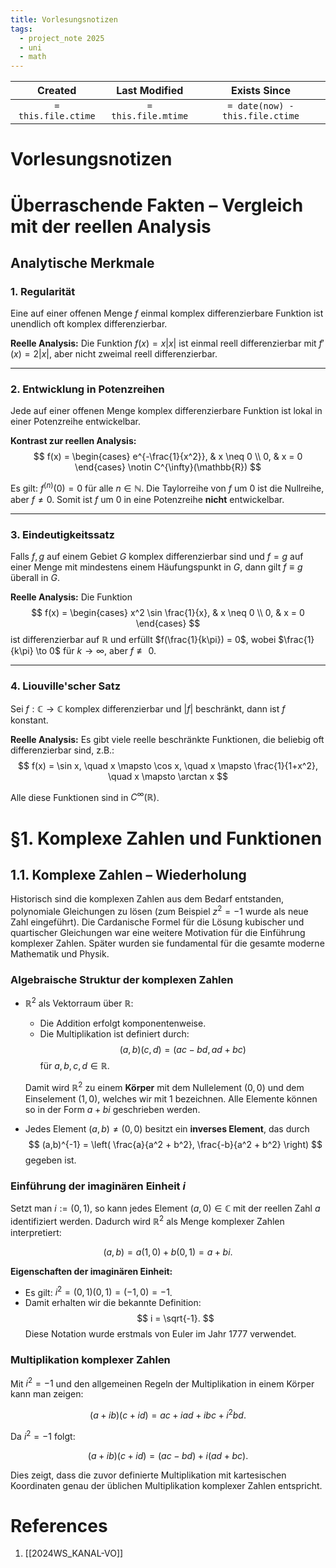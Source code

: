 ```yaml
---
title: Vorlesungsnotizen
tags:
  - project_note 2025
  - uni
  - math
---
```

|     Created      |  Last Modified   |       Exists Since        |
|:----------------:|:----------------:|:----------------:|
| `= this.file.ctime` | `= this.file.mtime` | `= date(now) - this.file.ctime`|

# Vorlesungsnotizen

# Überraschende Fakten – Vergleich mit der reellen Analysis

## Analytische Merkmale

### 1. Regularität
Eine auf einer offenen Menge $f$ einmal komplex differenzierbare Funktion ist unendlich oft komplex differenzierbar.

**Reelle Analysis:** Die Funktion $f(x) = x|x|$ ist einmal reell differenzierbar mit $f'(x) = 2|x|$, aber nicht zweimal reell differenzierbar.

---

### 2. Entwicklung in Potenzreihen
Jede auf einer offenen Menge komplex differenzierbare Funktion ist lokal in einer Potenzreihe entwickelbar.

**Kontrast zur reellen Analysis:**  
$$
f(x) = \begin{cases} 
    e^{-\frac{1}{x^2}}, & x \neq 0 \\
    0, & x = 0
\end{cases} \notin C^{\infty}(\mathbb{R})
$$

Es gilt: $f^{(n)}(0) = 0$ für alle $n \in \mathbb{N}$. Die Taylorreihe von $f$ um $0$ ist die Nullreihe, aber $f \neq 0$. Somit ist $f$ um $0$ in eine Potenzreihe **nicht** entwickelbar.

---

### 3. Eindeutigkeitssatz
Falls $f,g$ auf einem Gebiet $G$ komplex differenzierbar sind und $f = g$ auf einer Menge mit mindestens einem Häufungspunkt in $G$, dann gilt $f \equiv g$ überall in $G$.

**Reelle Analysis:** Die Funktion
$$
f(x) = \begin{cases} 
    x^2 \sin \frac{1}{x}, & x \neq 0 \\
    0, & x = 0
\end{cases}
$$
ist differenzierbar auf $\mathbb{R}$ und erfüllt $f(\frac{1}{k\pi}) = 0$, wobei $\frac{1}{k\pi} \to 0$ für $k \to \infty$, aber $f \not\equiv 0$.

---

### 4. Liouville'scher Satz
Sei $f: \mathbb{C} \to \mathbb{C}$ komplex differenzierbar und $|f|$ beschränkt, dann ist $f$ konstant.

**Reelle Analysis:** Es gibt viele reelle beschränkte Funktionen, die beliebig oft differenzierbar sind, z.B.:
$$ f(x) = \sin x, \quad x \mapsto \cos x, \quad x \mapsto \frac{1}{1+x^2}, \quad x \mapsto \arctan x $$

Alle diese Funktionen sind in $C^{\infty}(\mathbb{R})$.

# §1. Komplexe Zahlen und Funktionen

## 1.1. Komplexe Zahlen – Wiederholung

Historisch sind die komplexen Zahlen aus dem Bedarf entstanden, polynomiale Gleichungen zu lösen (zum Beispiel $z^2 = -1$ wurde als neue Zahl eingeführt). Die Cardanische Formel für die Lösung kubischer und quartischer Gleichungen war eine weitere Motivation für die Einführung komplexer Zahlen. Später wurden sie fundamental für die gesamte moderne Mathematik und Physik.

### Algebraische Struktur der komplexen Zahlen

- $\mathbb{R}^2$ als Vektorraum über $\mathbb{R}$:
  - Die Addition erfolgt komponentenweise.
  - Die Multiplikation ist definiert durch:
    $$ (a,b) (c,d) = (ac - bd, ad + bc) $$
    für $a, b, c, d \in \mathbb{R}$.
  
  Damit wird $\mathbb{R}^2$ zu einem **Körper** mit dem Nullelement $(0,0)$ und dem Einselement $(1,0)$, welches wir mit $1$ bezeichnen. Alle Elemente können so in der Form $a + bi$ geschrieben werden.
  
- Jedes Element $(a,b) \neq (0,0)$ besitzt ein **inverses Element**, das durch
  $$ (a,b)^{-1} = \left( \frac{a}{a^2 + b^2}, \frac{-b}{a^2 + b^2} \right) $$
  gegeben ist.

### Einführung der imaginären Einheit $i$

Setzt man $i := (0,1)$, so kann jedes Element $(a,0) \in \mathbb{C}$ mit der reellen Zahl $a$ identifiziert werden. Dadurch wird $\mathbb{R}^2$ als Menge komplexer Zahlen interpretiert:

$$ (a,b) = a(1,0) + b(0,1) = a + bi. $$

**Eigenschaften der imaginären Einheit:**

- Es gilt: $i^2 = (0,1)(0,1) = (-1,0) = -1$.
- Damit erhalten wir die bekannte Definition:
  $$ i = \sqrt{-1}. $$
  Diese Notation wurde erstmals von Euler im Jahr 1777 verwendet.

### Multiplikation komplexer Zahlen

Mit $i^2 = -1$ und den allgemeinen Regeln der Multiplikation in einem Körper kann man zeigen:

$$ (a + i b)(c + i d) = ac + i ad + i bc + i^2 bd. $$

Da $i^2 = -1$ folgt:

$$ (a + i b)(c + i d) = (ac - bd) + i(ad + bc). $$

Dies zeigt, dass die zuvor definierte Multiplikation mit kartesischen Koordinaten genau der üblichen Multiplikation komplexer Zahlen entspricht.

# References
1. [[2024WS_KANAL-VO]]